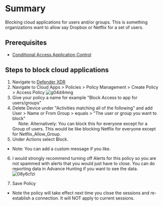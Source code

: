# Summary
Blocking cloud applications for users and/or groups. This is something organizations want to allow say Dropbox or Netflix for a set of users.

## Prerequisites
* [Conditional Access Application Control](https://github.com/mattnovitsch/M365/wiki/MDA-%E2%80%90-Conditional-Access-Application-Control)

## Steps to block cloud applications
1. Navigate to [Defender XDR](https://security.microsoft.com)
2. Navigate to Cloud Apps > Policies > Policy Management > Create Policy > Access Policy
![g04d4mng](https://github.com/user-attachments/assets/3c20e9d0-e75e-4f67-9d29-e7bd7007d4ec)
3. Give your policy a name for example "Block Access to app for users/groups"
4. Delete Device under "Activities matching all of the following" and add User > Name or From Group > equals > "The user or group you want to block" <BR>
&nbsp;&nbsp;&nbsp;&nbsp;&nbsp;Note: Alternatively: You can block this for everyone except for a Group of users. This would be like blocking Netflix for everyone except for Netflix_Allow_Group.
5. Under Actions select Block.
* Note: You can add a custom message if you like.
6. I would strongly recommend turning off Alerts for this policy so you are not spammed with alerts that you would just have to close. You can do reporting data in Advance Hunting if you want to see the data.
![08y6cfzi](https://github.com/user-attachments/assets/5022789e-10ee-4680-adc6-5236cb5da54c)

7. Save Policy

* Note the policy will take effect next time you close the sessions and re-establish a connection. It will NOT apply to current sessions.

